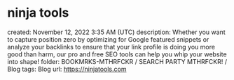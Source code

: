 # ninja tools

created: November 12, 2022 3:35 AM (UTC)
description: Whether you want to capture position zero by optimizing for Google featured snippets or analyze your backlinks to ensure that your link profile is doing you more good than harm, our pro and free SEO tools can help you whip your website into shape!
folder: BOOKMRKS-MTHRFCKR / SEARCH PARTY MTHRFCKR! / Blog
tags: Blog
url: https://ninjatools.com